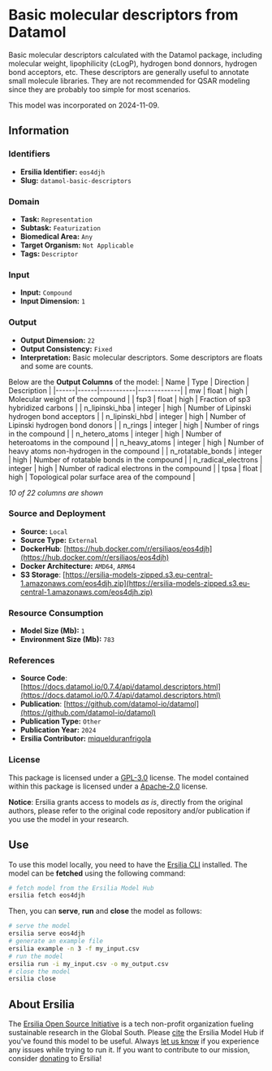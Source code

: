 # Basic molecular descriptors from Datamol

Basic molecular descriptors calculated with the Datamol package, including molecular weight, lipophilicity (cLogP), hydrogen bond donnors, hydrogen bond acceptors, etc. These descriptors are generally useful to annotate small molecule libraries. They are not recommended for QSAR modeling since they are probably too simple for most scenarios.

This model was incorporated on 2024-11-09.

## Information
### Identifiers
- **Ersilia Identifier:** `eos4djh`
- **Slug:** `datamol-basic-descriptors`

### Domain
- **Task:** `Representation`
- **Subtask:** `Featurization`
- **Biomedical Area:** `Any`
- **Target Organism:** `Not Applicable`
- **Tags:** `Descriptor`

### Input
- **Input:** `Compound`
- **Input Dimension:** `1`

### Output
- **Output Dimension:** `22`
- **Output Consistency:** `Fixed`
- **Interpretation:** Basic molecular descriptors. Some descriptors are floats and some are counts.

Below are the **Output Columns** of the model:
| Name | Type | Direction | Description |
|------|------|-----------|-------------|
| mw | float | high | Molecular weight of the compound |
| fsp3 | float | high | Fraction of sp3 hybridized carbons |
| n_lipinski_hba | integer | high | Number of Lipinski hydrogen bond acceptors |
| n_lipinski_hbd | integer | high | Number of Lipinski hydrogen bond donors |
| n_rings | integer | high | Number of rings in the compound |
| n_hetero_atoms | integer | high | Number of heteroatoms in the compound |
| n_heavy_atoms | integer | high | Number of heavy atoms non-hydrogen in the compound |
| n_rotatable_bonds | integer | high | Number of rotatable bonds in the compound |
| n_radical_electrons | integer | high | Number of radical electrons in the compound |
| tpsa | float | high | Topological polar surface area of the compound |

_10 of 22 columns are shown_
### Source and Deployment
- **Source:** `Local`
- **Source Type:** `External`
- **DockerHub**: [https://hub.docker.com/r/ersiliaos/eos4djh](https://hub.docker.com/r/ersiliaos/eos4djh)
- **Docker Architecture:** `AMD64`, `ARM64`
- **S3 Storage**: [https://ersilia-models-zipped.s3.eu-central-1.amazonaws.com/eos4djh.zip](https://ersilia-models-zipped.s3.eu-central-1.amazonaws.com/eos4djh.zip)

### Resource Consumption
- **Model Size (Mb):** `1`
- **Environment Size (Mb):** `783`


### References
- **Source Code**: [https://docs.datamol.io/0.7.4/api/datamol.descriptors.html](https://docs.datamol.io/0.7.4/api/datamol.descriptors.html)
- **Publication**: [https://github.com/datamol-io/datamol](https://github.com/datamol-io/datamol)
- **Publication Type:** `Other`
- **Publication Year:** `2024`
- **Ersilia Contributor:** [miquelduranfrigola](https://github.com/miquelduranfrigola)

### License
This package is licensed under a [GPL-3.0](https://github.com/ersilia-os/ersilia/blob/master/LICENSE) license. The model contained within this package is licensed under a [Apache-2.0](LICENSE) license.

**Notice**: Ersilia grants access to models _as is_, directly from the original authors, please refer to the original code repository and/or publication if you use the model in your research.


## Use
To use this model locally, you need to have the [Ersilia CLI](https://github.com/ersilia-os/ersilia) installed.
The model can be **fetched** using the following command:
```bash
# fetch model from the Ersilia Model Hub
ersilia fetch eos4djh
```
Then, you can **serve**, **run** and **close** the model as follows:
```bash
# serve the model
ersilia serve eos4djh
# generate an example file
ersilia example -n 3 -f my_input.csv
# run the model
ersilia run -i my_input.csv -o my_output.csv
# close the model
ersilia close
```

## About Ersilia
The [Ersilia Open Source Initiative](https://ersilia.io) is a tech non-profit organization fueling sustainable research in the Global South.
Please [cite](https://github.com/ersilia-os/ersilia/blob/master/CITATION.cff) the Ersilia Model Hub if you've found this model to be useful. Always [let us know](https://github.com/ersilia-os/ersilia/issues) if you experience any issues while trying to run it.
If you want to contribute to our mission, consider [donating](https://www.ersilia.io/donate) to Ersilia!
